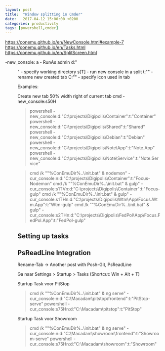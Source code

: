 ```yaml
---
layout: post
title:  "Window splitting in Cmder"
date:   2017-04-12 15:00:00 +0200
categories: productivity
tags: [powershell,cmder]
---
```



https://conemu.github.io/en/NewConsole.html#example-7
https://conemu.github.io/en/Tasks.html
https://conemu.github.io/en/SplitScreen.html


-new_console:
a - RunAs admin
d:"<dir>" - specify working directory
s[<SplitTab>T][<Percents>](H|V) - run new console in a split
t:"<tabname>" - rename new created tab
C:"<iconfile>" - specify icon used in tab

Examples:

Create new tab 50% width right of current tab
cmd -new_console:s50H



>powershell -new_console:d:"C:\projects\Digipolis\Container":t:"Container"
powershell -new_console:d:"C:\projects\Digipolis\Shared":t:"Shared"
powershell -new_console:d:"C:\projects\Digipolis\Debian":t:"Debian"
powershell -new_console:d:"C:\projects\Digipolis\Note\App":t:"Note.App"
powershell -new_console:d:"C:\projects\Digipolis\Note\Service":t:"Note.Service"


>cmd /k ""%ConEmuDir%\..\init.bat" & nodemon" -cur_console:n:d:"C:\projects\Digipolis\Container":t:"Focus-Nodemon"
cmd /k ""%ConEmuDir%\..\init.bat" & gulp" -cur_console:s1TVn:d:"C:\projects\Digipolis\Container":t:"Focus-gulp"
cmd /k ""%ConEmuDir%\..\init.bat" & gulp" -cur_console:s1THn:d:"C:\projects\Digipolis\Wtm\App\Focus.Wtm.App":t:"Wtm-gulp"
cmd /k ""%ConEmuDir%\..\init.bat" & gulp" -cur_console:s2THn:d:"C:\projects\Digipolis\FedPol\App\Focus.FedPol.App":t:"FedPol-gulp"


Setting up tasks
----------------


PsReadLine Integration
----------------------
Rename-Tab -> Another post with Posh-Git, PsReadLine







Ga naar Settings > Startup > Tasks (Shortcut: Win + Alt + T)
 
Startup Task voor PitStop
 
>cmd /k ""%ConEmuDir%\..\init.bat" & ng serve" -cur_console:n:d:"C:\Macadam\pitstop\frontend":t:"PitStop-serve"
powershell -cur_console:s75Hn:d:"C:\Macadam\pitstop":t:"PitStop"
 
Startup Task voor Showroom
 
>cmd /k ""%ConEmuDir%\..\init.bat" & ng serve" -cur_console:n:d:"C:\Macadam\showroom\frontend":t:"Showroom-serve"
powershell -cur_console:s75Hn:d:"C:\Macadam\showroom":t:"Showroom"